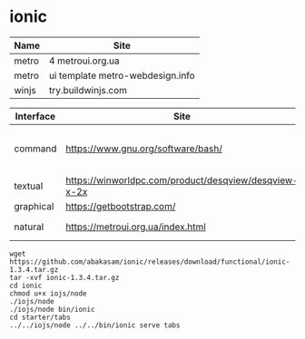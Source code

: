 # ionic

Name | Site
-----|------
metro | 4 metroui.org.ua
metro | ui template metro-webdesign.info
winjs | try.buildwinjs.com

Interface | Site | Markingup
----------|------|-----------
command | https://www.gnu.org/software/bash/ | HTML plain text, text format only
textual | https://winworldpc.com/product/desqview/desqview-x-2x | HTML4 table 
graphical | https://getbootstrap.com/ | HTML5
natural | https://metroui.org.ua/index.html | HTML5 game 

```
wget https://github.com/abakasam/ionic/releases/download/functional/ionic-1.3.4.tar.gz
tar -xvf ionic-1.3.4.tar.gz
cd ionic
chmod u+x iojs/node
./iojs/node
./iojs/node bin/ionic
cd starter/tabs
../../iojs/node ../../bin/ionic serve tabs
```
